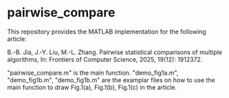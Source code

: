 # pairwise_compare
This repository provides the MATLAB implementation for the following article:

B.-B. Jia, J.-Y. Liu, M.-L. Zhang. Pairwise statistical comparisons of multiple algorithms, In: Frontiers of Computer Science, 2025, 19(12): 1912372.

"pairwise_compare.m" is the main function. "demo_fig1a.m", "demo_fig1b.m", "demo_fig1b.m" are the examplar files on how to use the main function to draw Fig.1(a), Fig.1(b), Fig.1(c) in the article.
